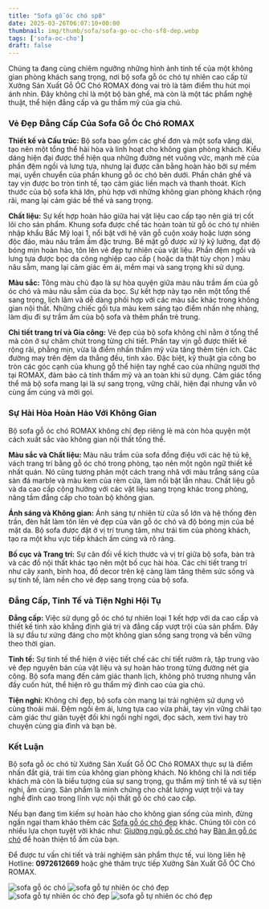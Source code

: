 ```yaml
---
title: "Sofa gỗ óc chó sp8"
date: 2025-03-26T06:07:10+00:00
thumbnail: img/thumb/sofa/sofa-go-oc-cho-sf8-dep.webp
tags: ['sofa-oc-cho']
draft: false
---
```

Chúng ta đang cùng chiêm ngưỡng những hình ảnh tinh tế của một không gian phòng khách sang trọng, nơi bộ sofa gỗ óc chó tự nhiên cao cấp từ Xưởng Sản Xuất Gỗ ÓC Chó ROMAX đóng vai trò là tâm điểm thu hút mọi ánh nhìn. Đây không chỉ là một bộ bàn ghế, mà còn là một tác phẩm nghệ thuật, thể hiện đẳng cấp và gu thẩm mỹ của gia chủ.

### **Vẻ Đẹp Đẳng Cấp Của Sofa Gỗ Óc Chó ROMAX**

**Thiết kế và Cấu trúc:** Bộ sofa bao gồm các ghế đơn và một sofa văng dài, tạo nên một tổng thể hài hòa và linh hoạt cho không gian phòng khách. Kiểu dáng hiện đại được thể hiện qua những đường nét vuông vức, mạnh mẽ của phần đệm ngồi và lưng tựa, nhưng lại được cân bằng hoàn hảo bởi sự mềm mại, uyển chuyển của phần khung gỗ óc chó bên dưới. Phần chân ghế và tay vịn được bo tròn tinh tế, tạo cảm giác liền mạch và thanh thoát. Kích thước của bộ sofa khá lớn, phù hợp với những không gian phòng khách rộng rãi, mang lại cảm giác bề thế và sang trọng.

**Chất liệu:** Sự kết hợp hoàn hảo giữa hai vật liệu cao cấp tạo nên giá trị cốt lõi cho sản phẩm. Khung sofa được chế tác hoàn toàn từ gỗ óc chó tự nhiên nhập khẩu Bắc Mỹ loại 1, nổi bật với hệ vân gỗ cuộn xoáy hoặc lượn sóng độc đáo, màu nâu trầm ấm đặc trưng. Bề mặt gỗ được xử lý kỹ lưỡng, đạt độ bóng mịn hoàn hảo, tôn lên vẻ đẹp tự nhiên của vật liệu. Phần đệm ngồi và lưng tựa được bọc da công nghiệp cao cấp ( hoặc da thật tùy chọn ) màu nâu sẫm, mang lại cảm giác êm ái, mềm mại và sang trọng khi sử dụng.

**Màu sắc:** Tông màu chủ đạo là sự hòa quyện giữa màu nâu trầm ấm của gỗ óc chó và màu nâu sẫm của da bọc. Sự kết hợp này tạo nên một tổng thể sang trọng, lịch lãm và dễ dàng phối hợp với các màu sắc khác trong không gian nội thất. Những chiếc gối tựa màu kem sáng tạo điểm nhấn nhẹ nhàng, làm dịu đi sự trầm ấm của bộ sofa và thêm phần trẻ trung.

**Chi tiết trang trí và Gia công:** Vẻ đẹp của bộ sofa không chỉ nằm ở tổng thể mà còn ở sự chăm chút trong từng chi tiết. Phần tay vịn gỗ được thiết kế rộng rãi, phẳng mịn, vừa là điểm nhấn thẩm mỹ vừa tăng thêm tiện ích. Các đường may trên đệm da thẳng đều, tinh xảo. Đặc biệt, kỹ thuật gia công bo tròn các góc cạnh của khung gỗ thể hiện tay nghề cao của những người thợ tại ROMAX, đảm bảo cả tính thẩm mỹ và an toàn khi sử dụng. Cảm giác tổng thể mà bộ sofa mang lại là sự sang trọng, vững chãi, hiện đại nhưng vẫn vô cùng ấm cúng và mời gọi.

### **Sự Hài Hòa Hoàn Hảo Với Không Gian**

Bộ sofa gỗ óc chó ROMAX không chỉ đẹp riêng lẻ mà còn hòa quyện một cách xuất sắc vào không gian nội thất tổng thể.

**Màu sắc và Chất liệu:** Màu nâu trầm của sofa đồng điệu với các hệ tủ kệ, vách trang trí bằng gỗ óc chó trong phòng, tạo nên một ngôn ngữ thiết kế nhất quán. Nó cũng tương phản một cách trang nhã với màu trắng sáng của sàn đá marble và màu kem của rèm cửa, làm nổi bật lẫn nhau. Chất liệu gỗ và da cao cấp cộng hưởng với các vật liệu sang trọng khác trong phòng, nâng tầm đẳng cấp cho toàn bộ không gian.

**Ánh sáng và Không gian:** Ánh sáng tự nhiên từ cửa sổ lớn và hệ thống đèn trần, đèn hắt làm tôn lên vẻ đẹp của vân gỗ óc chó và độ bóng mịn của bề mặt da. Bộ sofa được đặt ở vị trí trung tâm, như trái tim của phòng khách, tạo ra một khu vực tiếp khách ấm cúng và rõ ràng.

**Bố cục và Trang trí:** Sự cân đối về kích thước và vị trí giữa bộ sofa, bàn trà và các đồ nội thất khác tạo nên một bố cục hài hòa. Các chi tiết trang trí như cây xanh, bình hoa, đồ decor trên kệ càng làm tăng thêm sức sống và sự tinh tế, làm nền cho vẻ đẹp sang trọng của bộ sofa.

### **Đẳng Cấp, Tinh Tế và Tiện Nghi Hội Tụ**

**Đẳng cấp:** Việc sử dụng gỗ óc chó tự nhiên loại 1 kết hợp với da cao cấp và thiết kế tinh xảo khẳng định giá trị và đẳng cấp vượt trội của sản phẩm. Đây là sự đầu tư xứng đáng cho một không gian sống sang trọng và bền vững theo thời gian.

**Tinh tế:** Sự tinh tế thể hiện ở việc tiết chế các chi tiết rườm rà, tập trung vào vẻ đẹp nguyên bản của vật liệu và sự hoàn hảo trong từng đường nét gia công. Bộ sofa mang đến cảm giác thanh lịch, không phô trương nhưng vẫn đầy cuốn hút, thể hiện rõ gu thẩm mỹ đỉnh cao của gia chủ.

**Tiện nghi:** Không chỉ đẹp, bộ sofa còn mang lại trải nghiệm sử dụng vô cùng thoải mái. Đệm ngồi êm ái, lưng tựa cao vừa phải, tay vịn vững chãi tạo cảm giác thư giãn tuyệt đối khi ngồi nghỉ ngơi, đọc sách, xem tivi hay trò chuyện cùng gia đình và bạn bè.

### **Kết Luận**

Bộ sofa gỗ óc chó từ Xưởng Sản Xuất Gỗ ÓC Chó ROMAX thực sự là điểm nhấn đắt giá, trái tim của không gian phòng khách. Nó không chỉ là nơi tiếp khách mà còn là biểu tượng của sự sang trọng, gu thẩm mỹ tinh tế và sự tiện nghi, ấm cúng. Sản phẩm là minh chứng cho chất lượng vượt trội và tay nghề đỉnh cao trong lĩnh vực nội thất gỗ óc chó cao cấp.

Nếu bạn đang tìm kiếm sự hoàn hảo cho không gian sống của mình, đừng ngần ngại tham khảo thêm các [Sofa gỗ óc chó đẹp](https://romax.vn/danh-muc/phong-khach/sofa-go-oc-cho/) khác. Chúng tôi còn có nhiều lựa chọn tuyệt vời khác như: [Giường ngủ gỗ óc chó](https://romax.vn/danh-muc/phong-ngu/giuong-go-oc-cho/) hay [Bàn ăn gỗ óc chó](https://romax.vn/danh-muc/phong-bep/ban-an-go-oc-cho/) để hoàn thiện tổ ấm của bạn.

Để được tư vấn chi tiết và trải nghiệm sản phẩm thực tế, vui lòng liên hệ Hotline: **0972612669** hoặc ghé thăm trực tiếp Xưởng Sản Xuất Gỗ ÓC Chó ROMAX.

![sofa gỗ óc chó](/img/sofa/sf8/sofa-go-oc-cho-sf8-00-35.webp)
![sofa gỗ tự nhiên óc chó đẹp](/img/sofa/sf8/sofa-go-oc-cho-sf8-00-36.webp)
![sofa gỗ tự nhiên óc chó đẹp](/img/sofa/sf8/sofa-go-oc-cho-sf8-00-37.webp)
![sofa gỗ tự nhiên óc chó đẹp](/img/sofa/sf8/sofa-go-oc-cho-sf8-00-38.webp)